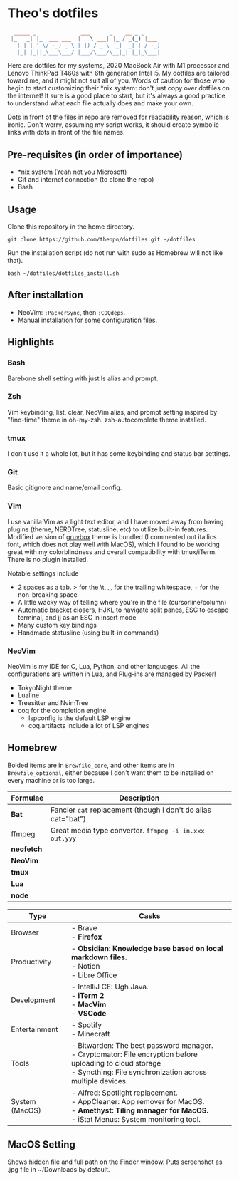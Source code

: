 # Theo's dotfiles

```php
  _____ _              ___      _    __ _ _
 |_   _| |_  ___ ___  |   \ ___| |_ / _(_) |___
   | | | ' \/ -_) _ \ | |) / _ \  _|  _| | / -_)
   |_| |_||_\___\___/ |___/\___/\__|_| |_|_\___|
```

Here are dotfiles for my systems, 2020 MacBook Air with M1 processor and Lenovo ThinkPad T460s with 6th generation Intel i5.
My dotfiles are tailored toward me, and it might not suit all of you. Words of caution for those who begin to start customizing their \*nix system: don't just copy over dotfiles on the internet! It sure is a good place to start, but it's always a good practice to understand what each file actually does and make your own.

Dots in front of the files in repo are removed for readability reason, which is ironic.
Don't worry, assuming my script works, it should create symbolic links with dots in front of the file names.

## Pre-requisites (in order of importance)

- \*nix system (Yeah not you Microsoft)
- Git and internet connection (to clone the repo)
- Bash

## Usage

Clone this repository in the home directory.

`git clone https://github.com/theopn/dotfiles.git ~/dotfiles`

Run the installation script (do not run with sudo as Homebrew will not like that).

`bash ~/dotfiles/dotfiles_install.sh`

## After installation

- NeoVim: `:PackerSync`, then `:COQdeps`.
- Manual installation for some configuration files.

## Highlights

### Bash

Barebone shell setting with just ls alias and prompt.

### Zsh

Vim keybinding, list, clear, NeoVim alias, and prompt setting inspired by "fino-time" theme in oh-my-zsh.
zsh-autocomplete theme installed.

### tmux

I don't use it a whole lot, but it has some keybinding and status bar settings.

### Git

Basic gitignore and name/email config.

### Vim

I use vanilla Vim as a light text editor, and I have moved away from having plugins (theme, NERDTree, statusline, etc) to utilize built-in features.
Modified version of [gruvbox](https://github.com/morhetz/gruvbox) theme is bundled (I commented out itallics font, which does not play well with MacOS), which I found to be working great with my colorblindness and overall compatibility with tmux/iTerm. There is no plugin installed.

Notable settings include

- 2 spaces as a tab. > for the \t, ␣ for the trailing whitespace, + for the non-breaking space
- A little wacky way of telling where you're in the file (cursorline/column)
- Automatic bracket closers, HJKL to navigate split panes, ESC to escape terminal, and jj as an ESC in insert mode
- Many custom key bindings
- Handmade statusline (using built-in commands)

### NeoVim

NeoVim is my IDE for C, Lua, Python, and other languages. All the configurations are written in Lua, and Plug-ins are managed by Packer!

- TokyoNight theme
- Lualine
- Treesitter and NvimTree
- coq for the completion engine
  - lspconfig is the default LSP engine
  - coq.artifacts include a lot of LSP engines

## Homebrew

Bolded items are in `Brewfile_core`, and other items are in `Brewfile_optional`, either because I don't want them to be installed on every machine or is too large.

| Formulae | Description |
| ---- | ----------- |
| **Bat** | Fancier `cat` replacement (though I don't do alias cat="bat") |
| ffmpeg | Great media type converter. `ffmpeg -i in.xxx out.yyy` |
| **neofetch** | |
| **NeoVim** | |
| **tmux** | |
| **Lua** | |
| **node** | |

| Type | Casks |
| ---- | ----- |
| Browser | - Brave <br/> - **Firefox** |
| Productivity| - **Obsidian: Knowledge base based on local markdown files.** <br/> - Notion <br/> - Libre Office |
| Development | - IntelliJ CE: Ugh Java. <br/> - **iTerm 2** <br/> - **MacVim** <br/> - **VSCode**
| Entertainment | - Spotify <br/> - Minecraft
| Tools | - Bitwarden: The best password manager. <br/> - Cryptomator: File encryption before uploading to cloud storage <br/> - Syncthing: File synchronization across multiple devices. 
| System (MacOS) | - Alfred: Spotlight replacement. <br/> - AppCleaner: App remover for MacOS. <br/> - **Amethyst: Tiling manager for MacOS.** <br/> - iStat Menus: System monitoring tool.

## MacOS Setting

Shows hidden file and full path on the Finder window. Puts screenshot as .jpg file in ~/Downloads by default.
